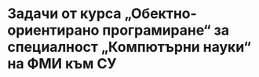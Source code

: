 # Задачи от курса „Обектно-ориентирано програмиране“ за специалност „Компютърни науки“ на ФМИ към СУ
